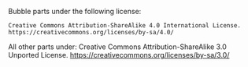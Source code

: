 Bubble parts under the following license:

	Creative Commons Attribution-ShareAlike 4.0 International License.
	https://creativecommons.org/licenses/by-sa/4.0/


All other parts under:
	Creative Commons Attribution-ShareAlike 3.0 Unported License.
	https://creativecommons.org/licenses/by-sa/3.0/
